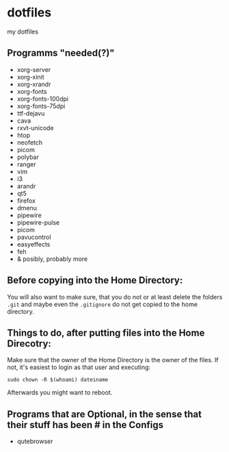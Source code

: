 # dotfiles
my dotfiles

## Programms "needed(?)"

 - xorg-server
 - xorg-xinit
 - xorg-xrandr
 - xorg-fonts 
 - xorg-fonts-100dpi 
 - xorg-fonts-75dpi 
 - ttf-dejavu
 - cava
 - rxvt-unicode
 - htop
 - neofetch
 - picom
 - polybar
 - ranger
 - vim
 - i3 
 - arandr
 - qt5
 - firefox
 - dmenu
 - pipewire
 - pipewire-pulse
 - picom
 - pavucontrol
 - easyeffects
 - feh
 - & posibly, probably more

## Before copying into the Home Directory:
You will also want to make sure, that you do not or at least delete the folders `.git` and maybe even the `.gitignore` do not get copied to the home directory.
 
## Things to do, after putting files into the Home Direcotry:

Make sure that the owner of the Home Directory is the owner of the files. If not, it's easiest to login as that user and executing: 
```
sudo chown -R $(whoami) dateiname
```
Afterwards you might want to reboot.
 
## Programs that are Optional, in the sense that their stuff has been # in the Configs

 - qutebrowser
